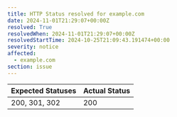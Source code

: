 ```yaml
---
title: HTTP Status resolved for example.com
date: 2024-11-01T21:29:07+00:00Z
resolved: True
resolvedWhen: 2024-11-01T21:29:07+00:00Z
resolvedStartTime: 2024-10-25T21:09:43.191474+00:00
severity: notice
affected:
  - example.com
section: issue
---
```


| Expected Statuses | Actual Status  |
|-------------------|----------------|
| 200, 301, 302 | 200 |
